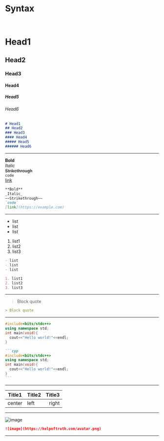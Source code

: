 # Syntax
<br>

# Head1
## Head2
### Head3
#### Head4
##### Head5
###### Head6
```md
# Head1
## Head2
### Head3
#### Head4
##### Head5
###### Head6
```

---

**Bold**<br>
_Italic_<br>
~~Strikethrough~~<br>
`code`<br>
[link](https://example.com)<br>
```md
**Bold**
_Italic_
~~Strikethrough~~
`code`
[link](https://example.com)
```

---

- list
- list
- list

1. list1
2. list2
3. list3

```md
- list
- list
- list

1. list1
2. list2
3. list3
```

---

> Block quote

```md
> Block quote
```

---

```cpp
#include<bits/stdc++>
using namespace std;
int main(void){
  cout<<"Hello world!"<<endl;
}
```

``````md
```cpp
#include<bits/stdc++>
using namespace std;
int main(void){
  cout<<"Hello world!"<<endl;
}
```
``````

---

|Title1|Title2|Title3|
|:-:|:-|-:|
|center|left|right|

---

![image](https://kelpoftruth.com/avatar.png)

```md
![image](https://kelpoftruth.com/avatar.png)
```

---
